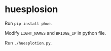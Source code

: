 # huesplosion

Run `pip install phue`.

Modify `LIGHT_NAMES` and `BRIDGE_IP` in python file.

Run `./huesplotion.py`.
